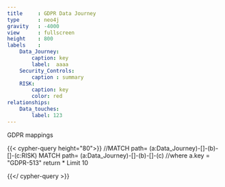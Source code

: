 ```yaml
---
title     : GDPR Data Journey
type      : neo4j
gravity   : -4000
view      : fullscreen
height    : 800
labels    :
    Data_Journey:
        caption: key
        label:  aaaa
    Security_Controls:
        caption : summary
    RISK:
        caption: key
        color: red
relationships:
    Data_touches:
        label: 123
---
```


GDPR mappings

{{< cypher-query height="80">}}
//MATCH path= (a:Data_Journey)-[]-(b)-[]-(c:RISK)
MATCH path= (a:Data_Journey)-[]-(b)-[]-(c)
//where a.key = "GDPR-513"
return * Limit 10


{{</ cypher-query >}}


